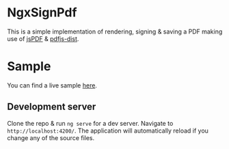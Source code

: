 # NgxSignPdf

This is a simple implementation of rendering, signing & saving a PDF making use of <a href="https://github.com/parallax/jsPDF">jsPDF</a> & <a href="https://github.com/mozilla/pdfjs-dist">pdfjs-dist</a>.

# Sample

You can find a live sample <a href="https://vdiatsigkosdemos.z1.web.core.windows.net/ngx-sign-pdf">here</a>.

## Development server

Clone the repo & run `ng serve` for a dev server. Navigate to `http://localhost:4200/`. The application will automatically reload if you change any of the source files.
